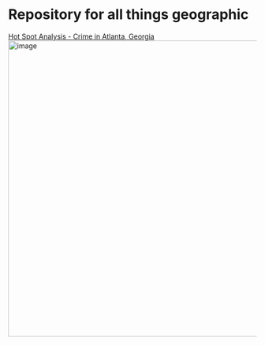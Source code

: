 # Repository for all things geographic

[Hot Spot Analysis - Crime in Atlanta, Georgia](https://github.com/rafabelokurows/geo_things/blob/main/hot_spot/hot_spot_crime_atlanta.R)  
<img width="600" alt="image" src="https://github.com/rafabelokurows/geo_things/blob/main/hot_spot/interactive_map_hot_spot.gif">
